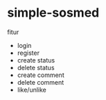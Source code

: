 # simple-sosmed

fitur 
 - login
 - register
 - create status
 - delete status
 - create comment
 - delete comment
 - like/unlike
